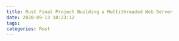 ```yaml
---
title: Rust Final Project Building a Multithreaded Web Server
date: 2020-09-13 18:23:12
tags:
categories: Rust
---
```

